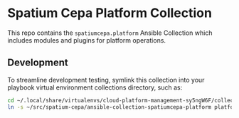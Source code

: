 # Spatium Cepa Platform Collection

This repo contains the `spatiumcepa.platform` Ansible Collection which includes modules and plugins for platform operations.

## Development

To streamline development testing, symlink this collection into your playbook virtual environment collections directory, such as:

```sh
cd ~/.local/share/virtualenvs/cloud-platform-management-sy5ngW6F/collections/ansible_collections/spatiumcepa/
ln -s ~/src/spatium-cepa/ansible-collection-spatiumcepa-platform platform
```
